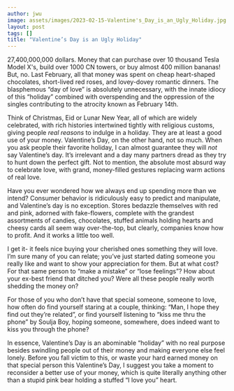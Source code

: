 ```yaml
---
author: jwu
image: assets/images/2023-02-15-Valentine's_Day_is_an_Ugly_Holiday.jpg
layout: post
tags: []
title: "Valentine’s Day is an Ugly Holiday"
---
```


27,400,000,000 dollars. Money that can purchase over 10 thousand Tesla
Model X's, build over 1000 CN towers, or buy almost 400 million bananas!
But, no. Last February, all that money was spent on cheap heart-shaped
chocolates, short-lived red roses, and lovey-dovey romantic dinners. The
blasphemous “day of love” is absolutely unnecessary, with the innate
idiocy of this “holiday” combined with overspending and the oppression
of the singles contributing to the atrocity known as February 14th.

Think of Christmas, Eid or Lunar New Year, all of which are widely
celebrated, with rich histories intertwined tightly with religious
customs, giving people *real reasons* to indulge in a holiday. They are
at least a good use of your money. Valentine’s Day, on the other hand,
not so much. When you ask people their favorite holiday, I can almost
guarantee they will *not* say Valentine’s day. It’s irrelevant and a day
many partners dread as they try to hunt down the perfect gift. Not to
mention, the absolute most absurd way to celebrate love, with grand,
money-filled gestures replacing warm actions of real love.

Have you ever wondered how we always end up spending more than we
intend? Consumer behavior is ridiculously easy to predict and
manipulate, and Valentine’s day is no exception. Stores bedazzle
themselves with red and pink, adorned with fake-flowers, complete with
the grandest assortments of candies, chocolates, stuffed animals holding
hearts and cheesy cards all seem way over-the-top, but clearly,
companies know how to profit. And it works a little too well.

I get it- it feels nice buying your cherished ones something they will
love. I’m sure many of you can relate; you’ve just started dating
someone you really like and want to show your appreciation for them. But
at what cost? For that same person to “make a mistake” or “lose
feelings”? How about your ex-best friend that ditched you? Were all
these people really worth shedding the money on?

For those of you who don’t have that special someone, someone to love,
how often do find yourself staring at a couple, thinking: “Man, I hope
they find out they’re related”, or find yourself listening to “kiss me
thru the phone” by Soulja Boy, hoping someone, somewhere, does indeed
want to kiss you through the phone?

In essence, Valentine’s Day is an abominable “holiday” with no real
purpose besides swindling people out of their money and making everyone
else feel lonely. Before you fall victim to this, or waste your hard
earned money on that special person this Valentine’s Day, I suggest you
take a moment to reconsider a better use of your money, which is quite
literally anything other than a stupid pink bear holding a stuffed “I
love you” heart.
